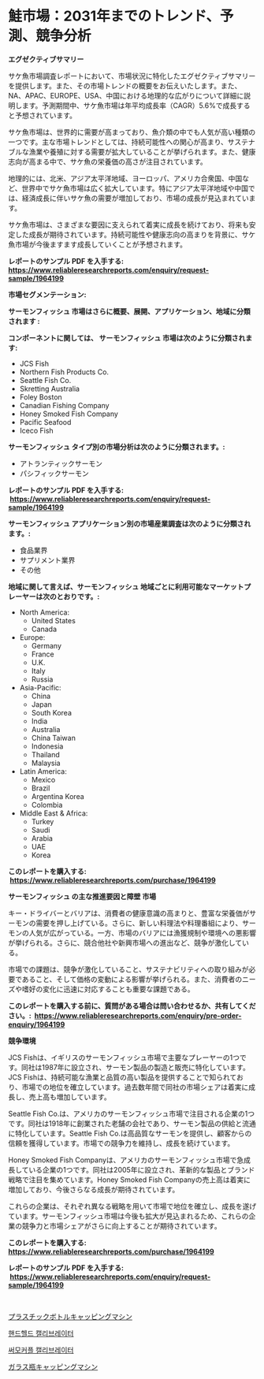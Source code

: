 <p><h1>鮭市場：2031年までのトレンド、予測、競争分析</h1></p><p><strong>エグゼクティブサマリー</strong></p>
<p><p>サケ魚市場調査レポートにおいて、市場状況に特化したエグゼクティブサマリーを提供します。また、その市場トレンドの概要をお伝えいたします。また、NA、APAC、EUROPE、USA、中国における地理的な広がりについて詳細に説明します。予測期間中、サケ魚市場は年平均成長率（CAGR）5.6%で成長すると予想されています。</p><p>サケ魚市場は、世界的に需要が高まっており、魚介類の中でも人気が高い種類の一つです。主な市場トレンドとしては、持続可能性への関心が高まり、サステナブルな漁業や養殖に対する需要が拡大していることが挙げられます。また、健康志向が高まる中で、サケ魚の栄養価の高さが注目されています。</p><p>地理的には、北米、アジア太平洋地域、ヨーロッパ、アメリカ合衆国、中国など、世界中でサケ魚市場は広く拡大しています。特にアジア太平洋地域や中国では、経済成長に伴いサケ魚の需要が増加しており、市場の成長が見込まれています。</p><p>サケ魚市場は、さまざまな要因に支えられて着実に成長を続けており、将来も安定した成長が期待されています。持続可能性や健康志向の高まりを背景に、サケ魚市場が今後ますます成長していくことが予想されます。</p></p>
<p><strong>レポートのサンプル PDF を入手する: <a href="https://www.reliableresearchreports.com/enquiry/request-sample/1964199">https://www.reliableresearchreports.com/enquiry/request-sample/1964199</a></strong></p>
<p><strong>市場セグメンテーション:</strong></p>
<p><strong> サーモンフィッシュ 市場はさらに概要、展開、アプリケーション、地域に分類されます :</strong></p>
<p><strong>コンポーネントに関しては、 サーモンフィッシュ 市場は次のように分類されます: &nbsp;</strong></p>
<p><ul><li>JCS Fish</li><li>Northern Fish Products Co.</li><li>Seattle Fish Co.</li><li>Skretting Australia</li><li>Foley Boston</li><li>Canadian Fishing Company</li><li>Honey Smoked Fish Company</li><li>Pacific Seafood</li><li>Iceco Fish</li></ul></p>
<p><strong> サーモンフィッシュ タイプ別の市場分析は次のように分類されます。:</strong></p>
<p><ul><li>アトランティックサーモン</li><li>パシフィックサーモン</li></ul></p>
<p><strong>レポートのサンプル PDF を入手する: &nbsp;<a href="https://www.reliableresearchreports.com/enquiry/request-sample/1964199">https://www.reliableresearchreports.com/enquiry/request-sample/1964199</a></strong></p>
<p><strong> サーモンフィッシュ アプリケーション別の市場産業調査は次のように分類されます。:</strong></p>
<p><ul><li>食品業界</li><li>サプリメント業界</li><li>その他</li></ul></p>
<p><strong>地域に関して言えば、サーモンフィッシュ 地域ごとに利用可能なマーケットプレーヤーは次のとおりです。:</strong></p>
<p><ul>
    <li>
        North America:
        <ul>
            <li>United States</li>
            <li>Canada</li>
        </ul>
    </li>
    <li>
        Europe:
        <ul>
            <li>Germany</li>
            <li>France</li>
            <li>U.K.</li>
            <li>Italy</li>
            <li>Russia</li>
        </ul>
    </li>
    <li>
        Asia-Pacific:
        <ul>
            <li>China</li>
            <li>Japan</li>
            <li>South Korea</li>
            <li>India</li>
            <li>Australia</li>
            <li>China Taiwan</li>
            <li>Indonesia</li>
            <li>Thailand</li>
            <li>Malaysia</li>
        </ul>
    </li>
    <li>
        Latin America:
        <ul>
            <li>Mexico</li>
            <li>Brazil</li>
            <li>Argentina Korea</li>
            <li>Colombia</li>
        </ul>
    </li>
    <li>
        Middle East & Africa:
        <ul>
            <li>Turkey</li>
            <li>Saudi</li>
            <li>Arabia</li>
            <li>UAE</li>
            <li>Korea</li>
        </ul>
    </li>
    </ul></p>
<p><strong>このレポートを購入する: &nbsp;<a href="https://www.reliableresearchreports.com/purchase/1964199">https://www.reliableresearchreports.com/purchase/1964199</a></strong></p>
<p><strong>サーモンフィッシュ の主な推進要因と障壁 市場</strong></p>
<p><p>キー・ドライバーとバリアは、消費者の健康意識の高まりと、豊富な栄養価がサーモンの需要を押し上げている。さらに、新しい料理法や料理番組により、サーモンの人気が広がっている。一方、市場のバリアには漁獲規制や環境への悪影響が挙げられる。さらに、競合他社や新興市場への進出など、競争が激化している。</p><p>市場での課題は、競争が激化していること、サステナビリティへの取り組みが必要であること、そして価格の変動による影響が挙げられる。また、消費者のニーズや嗜好の変化に迅速に対応することも重要な課題である。</p></p>
<p><strong>このレポートを購入する前に、質問がある場合は問い合わせるか、共有してください。:&nbsp; <a href="https://www.reliableresearchreports.com/enquiry/pre-order-enquiry/1964199">https://www.reliableresearchreports.com/enquiry/pre-order-enquiry/1964199</a></strong></p>
<p><strong>競争環境</strong></p>
<p><p>JCS Fishは、イギリスのサーモンフィッシュ市場で主要なプレーヤーの1つです。同社は1987年に設立され、サーモン製品の製造と販売に特化しています。JCS Fishは、持続可能な漁業と品質の高い製品を提供することで知られており、市場での地位を確立しています。過去数年間で同社の市場シェアは着実に成長し、売上高も増加しています。</p><p>Seattle Fish Co.は、アメリカのサーモンフィッシュ市場で注目される企業の1つです。同社は1918年に創業された老舗の会社であり、サーモン製品の供給と流通に特化しています。Seattle Fish Co.は高品質なサーモンを提供し、顧客からの信頼を獲得しています。市場での競争力を維持し、成長を続けています。</p><p>Honey Smoked Fish Companyは、アメリカのサーモンフィッシュ市場で急成長している企業の1つです。同社は2005年に設立され、革新的な製品とブランド戦略で注目を集めています。Honey Smoked Fish Companyの売上高は着実に増加しており、今後さらなる成長が期待されています。</p><p>これらの企業は、それぞれ異なる戦略を用いて市場で地位を確立し、成長を遂げています。サーモンフィッシュ市場は今後も拡大が見込まれるため、これらの企業の競争力と市場シェアがさらに向上することが期待されています。</p></p>
<p><strong>このレポートを購入する: &nbsp; <a href="https://www.reliableresearchreports.com/purchase/1964199">https://www.reliableresearchreports.com/purchase/1964199</a></strong></p>
<p><strong>レポートのサンプル PDF を入手する: &nbsp;<a href="https://www.reliableresearchreports.com/enquiry/request-sample/1964199">https://www.reliableresearchreports.com/enquiry/request-sample/1964199</a></strong><strong></strong></p>
<p>&nbsp;</p>
<p><p><a href="https://medium.com/@maudward1907/%E3%83%97%E3%83%A9%E3%82%B9%E3%83%81%E3%83%83%E3%82%AF%E3%83%9C%E3%83%88%E3%83%AB%E3%81%AE%E3%82%AD%E3%83%A3%E3%83%83%E3%83%97%E3%82%92%E9%96%89%E3%81%98%E3%82%8B%E6%A9%9F%E6%A2%B0%E3%81%AE%E5%B8%82%E5%A0%B4%E3%82%92%E5%88%86%E6%9E%90-%E3%82%B0%E3%83%AD%E3%83%BC%E3%83%90%E3%83%AB%E6%A5%AD%E7%95%8C%E3%81%AE%E5%B1%95%E6%9C%9B%E3%81%A8%E4%BA%88%E6%B8%AC-2024%E5%B9%B4%E3%81%8B%E3%82%892031%E5%B9%B4-506ba8fa86c4">プラスチックボトルキャッピングマシン</a></p><p><a href="https://medium.com/@darianswift1922_33282/%EC%86%90%EC%9E%A1%EC%9D%B4%EC%8B%9D-%EB%B3%B4%EC%A0%95%EA%B8%B0-%EC%8B%9C%EC%9E%A5-%EA%B7%9C%EB%AA%A8-%EC%8B%9C%EC%9E%A5-%EC%A0%84%EB%A7%9D-%EB%B0%8F-%EC%8B%9C%EC%9E%A5-%EC%98%88%EC%B8%A1-2024%EB%85%84%EB%B6%80%ED%84%B0-2031%EB%85%84%EA%B9%8C%EC%A7%80-f1e320065a9d">핸드헬드 캘리브레이터</a></p><p><a href="https://medium.com/@darianswift1922_33282/%EC%97%B4%EC%A0%84-%EB%8C%80%EA%B5%90-%EC%B8%A1%EC%A0%95%EA%B8%B0-%EC%8B%9C%EC%9E%A5-%EC%8B%9C%EC%9E%A5-cagr-%EC%8B%9C%EC%9E%A5-%EB%8F%99%ED%96%A5-%EB%B0%8F-%EC%84%B1%EC%9E%A5-%EC%A0%84%EB%9E%B5%EC%97%90-%EB%8C%80%ED%95%9C-%ED%86%B5%EC%B0%B0%EB%A0%A5-a07b8d736810">써모커플 캘리브레이터</a></p><p><a href="https://medium.com/@maudward1907/%E3%82%AC%E3%83%A9%E3%82%B9%E3%83%9C%E3%83%88%E3%83%AB%E3%82%AD%E3%83%A3%E3%83%83%E3%83%97%E6%A9%9F%E5%B8%82%E5%A0%B4%E3%81%AF-%E5%B8%82%E5%A0%B4%E3%82%B7%E3%82%A7%E3%82%A2-%E5%B8%82%E5%A0%B4%E5%8B%95%E5%90%91-%E5%B8%82%E5%A0%B4%E6%88%90%E9%95%B7%E3%81%AB%E9%96%A2%E3%81%99%E3%82%8B%E6%83%85%E5%A0%B1%E3%82%92%E6%8F%90%E4%BE%9B%E3%81%97%E3%81%A6%E3%81%84%E3%81%BE%E3%81%99-5a52731f8427">ガラス瓶キャッピングマシン</a></p></p>